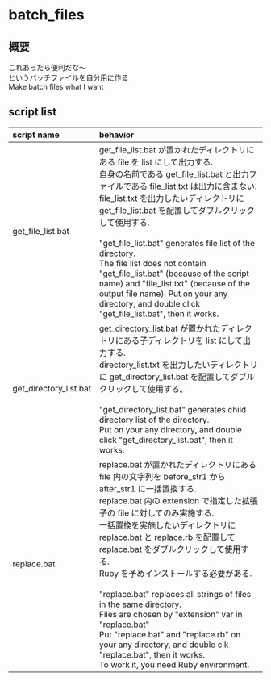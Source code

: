 # batch_files

## 概要
これあったら便利だな～<br/>
というバッチファイルを自分用に作る<br/>
Make batch files what I want

## script list
|script name|behavior|
|:--|:--|
|get_file_list.bat|get_file_list.bat が置かれたディレクトリにある file を list にして出力する. <br/>自身の名前である get_file_list.bat と出力ファイルである file_list.txt は出力に含まない.<br/>file_list.txt を出力したいディレクトリに get_file_list.bat を配置してダブルクリックして使用する.<br/><br/>"get_file_list.bat" generates file list of the directory.<br/>The file list does not contain "get_file_list.bat" (because of the script name) and "file_list.txt" (because of the output file name). Put on your any directory, and double click "get_file_list.bat", then it works.| 
|get_directory_list.bat|get_directory_list.bat が置かれたディレクトリにある子ディレクトリを list にして出力する. <br/>directory_list.txt を出力したいディレクトリに get_directory_list.bat を配置してダブルクリックして使用する。<br/><br/>"get_directory_list.bat" generates child directory list of the directory.<br/>Put on your any directory, and double click "get_directory_list.bat", then it works.|
|replace.bat|replace.bat が置かれたディレクトリにある file 内の文字列を before_str1 から after_str1 に一括置換する.<br/> replace.bat 内の extension で指定した拡張子の file に対してのみ実施する.<br/>一括置換を実施したいディレクトリに replace.bat と replace.rb を配置して replace.bat をダブルクリックして使用する.<br/>Ruby を予めインストールする必要がある.<br/><br/>"replace.bat" replaces all strings of files in the same directory.<br/>Files are chosen by "extension" var in "replace.bat"<br/>Put "replace.bat" and "replace.rb" on your any directory, and double clk "replace.bat", then it works.<br/>To work it, you need Ruby environment.|
